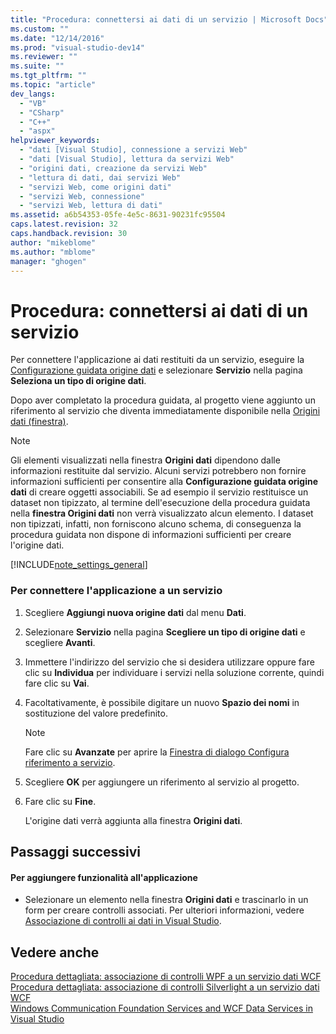 ```yaml
---
title: "Procedura: connettersi ai dati di un servizio | Microsoft Docs"
ms.custom: ""
ms.date: "12/14/2016"
ms.prod: "visual-studio-dev14"
ms.reviewer: ""
ms.suite: ""
ms.tgt_pltfrm: ""
ms.topic: "article"
dev_langs: 
  - "VB"
  - "CSharp"
  - "C++"
  - "aspx"
helpviewer_keywords: 
  - "dati [Visual Studio], connessione a servizi Web"
  - "dati [Visual Studio], lettura da servizi Web"
  - "origini dati, creazione da servizi Web"
  - "lettura di dati, dai servizi Web"
  - "servizi Web, come origini dati"
  - "servizi Web, connessione"
  - "servizi Web, lettura di dati"
ms.assetid: a6b54353-05fe-4e5c-8631-90231fc95504
caps.latest.revision: 32
caps.handback.revision: 30
author: "mikeblome"
ms.author: "mblome"
manager: "ghogen"
---
```

# Procedura: connettersi ai dati di un servizio
Per connettere l'applicazione ai dati restituiti da un servizio, eseguire la [Configurazione guidata origine dati](../data-tools/media/data-source-configuration-wizard.png) e selezionare **Servizio** nella pagina **Seleziona un tipo di origine dati**.  
  
 Dopo aver completato la procedura guidata, al progetto viene aggiunto un riferimento al servizio che diventa immediatamente disponibile nella [Origini dati \(finestra\)](../Topic/Data%20Sources%20Window.md).  
  
> [!NOTE]
>  Gli elementi visualizzati nella finestra **Origini dati** dipendono dalle informazioni restituite dal servizio.  Alcuni servizi potrebbero non fornire informazioni sufficienti per consentire alla **Configurazione guidata origine dati** di creare oggetti associabili.  Se ad esempio il servizio restituisce un dataset non tipizzato, al termine dell'esecuzione della procedura guidata nella **finestra Origini dati** non verrà visualizzato alcun elemento.  I dataset non tipizzati, infatti, non forniscono alcuno schema, di conseguenza la procedura guidata non dispone di informazioni sufficienti per creare l'origine dati.  
  
 [!INCLUDE[note_settings_general](../data-tools/includes/note_settings_general_md.md)]  
  
### Per connettere l'applicazione a un servizio  
  
1.  Scegliere **Aggiungi nuova origine dati** dal menu **Dati**.  
  
2.  Selezionare **Servizio** nella pagina **Scegliere un tipo di origine dati** e scegliere **Avanti**.  
  
3.  Immettere l'indirizzo del servizio che si desidera utilizzare oppure fare clic su **Individua** per individuare i servizi nella soluzione corrente, quindi fare clic su **Vai**.  
  
4.  Facoltativamente, è possibile digitare un nuovo **Spazio dei nomi** in sostituzione del valore predefinito.  
  
    > [!NOTE]
    >  Fare clic su **Avanzate** per aprire la [Finestra di dialogo Configura riferimento a servizio](../data-tools/configure-service-reference-dialog-box.md).  
  
5.  Scegliere **OK** per aggiungere un riferimento al servizio al progetto.  
  
6.  Fare clic su **Fine**.  
  
     L'origine dati verrà aggiunta alla finestra **Origini dati**.  
  
## Passaggi successivi  
  
#### Per aggiungere funzionalità all'applicazione  
  
-   Selezionare un elemento nella finestra **Origini dati** e trascinarlo in un form per creare controlli associati.  Per ulteriori informazioni, vedere [Associazione di controlli ai dati in Visual Studio](../data-tools/bind-controls-to-data-in-visual-studio.md).  
  
## Vedere anche  
 [Procedura dettagliata: associazione di controlli WPF a un servizio dati WCF](../data-tools/bind-wpf-controls-to-a-wcf-data-service.md)   
 [Procedura dettagliata: associazione di controlli Silverlight a un servizio dati WCF](../Topic/Walkthrough:%20Binding%20Silverlight%20Controls%20to%20a%20WCF%20Data%20Service.md)   
 [Windows Communication Foundation Services and WCF Data Services in Visual Studio](../data-tools/windows-communication-foundation-services-and-wcf-data-services-in-visual-studio.md)